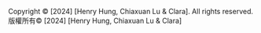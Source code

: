 Copyright © [2024] [Henry Hung, Chiaxuan Lu & Clara]. All rights reserved.
版權所有© [2024] [Henry Hung, Chiaxuan Lu & Clara]
